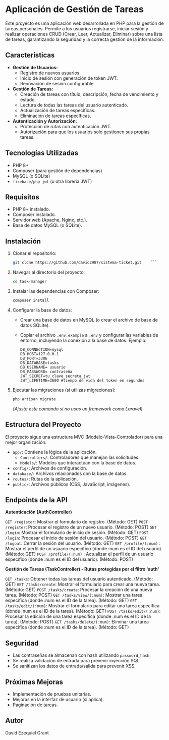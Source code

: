 # Aplicación de Gestión de Tareas

Este proyecto es una aplicación web desarrollada en PHP para la gestión de tareas personales. Permite a los usuarios registrarse, iniciar sesión y realizar operaciones CRUD (Crear, Leer, Actualizar, Eliminar) sobre una lista de tareas, garantizando la seguridad y la correcta gestión de la información.

## Características

*   **Gestión de Usuarios:**
    *   Registro de nuevos usuarios.
    *   Inicio de sesión con generación de token JWT.
    *   Renovación de sesión configurable.
*   **Gestión de Tareas:**
    *   Creación de tareas con título, descripción, fecha de vencimiento y estado.
    *   Lectura de todas las tareas del usuario autenticado.
    *   Actualización de tareas específicas.
    *   Eliminación de tareas específicas.
*   **Autenticación y Autorización:**
    *   Protección de rutas con autenticación JWT.
    *   Autorización para que los usuarios solo gestionen sus propias tareas.

## Tecnologías Utilizadas

*   PHP 8+
*   Composer (para gestión de dependencias)
*   MySQL (o SQLite)
*   `firebase/php-jwt` (u otra librería JWT)

## Requisitos

*   PHP 8+ instalado.
*   Composer instalado.
*   Servidor web (Apache, Nginx, etc.).
*   Base de datos MySQL (o SQLite).

## Instalación

1.  Clonar el repositorio:

    ```bash
    git clone https://github.com/david2987/sistema-ticket.git    ```

2.  Navegar al directorio del proyecto:

    ```bash
    cd task-manager
    ```

3.  Instalar las dependencias con Composer:

    ```bash
    composer install
    ```

4.  Configurar la base de datos:
    *   Crear una base de datos en MySQL (o crear el archivo de base de datos SQLite).
    *   Copiar el archivo `.env.example` a `.env` y configurar las variables de entorno, incluyendo la conexión a la base de datos. Ejemplo:

        ```
        DB_CONNECTION=mysql
        DB_HOST=127.0.0.1
        DB_PORT=3306
        DB_DATABASE=tasks
        DB_USERNAME= usuario
        DB_PASSWORD= contraseña
        JWT_SECRET=tu_clave_secreta_jwt
        JWT_LIFETIME=3600 #tiempo de vida del token en segundos
        ```

5.  Ejecutar las migraciones (si utilizas migraciones):

    ```bash
    php artisan migrate
    ```
    *(Ajusta este comando si no usas un framework como Laravel)*

## Estructura del Proyecto

El proyecto sigue una estructura MVC (Modelo-Vista-Controlador) para una mejor organización:

*   `app/`: Contiene la lógica de la aplicación.
    *   `Controllers/`: Controladores que manejan las solicitudes.
    *   `Models/`: Modelos que interactúan con la base de datos.
*   `config/`: Archivos de configuración.
*   `database/`: Archivos relacionados con la base de datos.
*   `routes/`: Rutas de la aplicación.
*   `public/`: Archivos públicos (CSS, JavaScript, imágenes).

## Endpoints de la API

**Autenticación (AuthController)**

`GET /register`: Mostrar el formulario de registro. (Método: GET)
`POST /register`: Procesar el registro de un nuevo usuario. (Método: POST)
`GET /login`: Mostrar el formulario de inicio de sesión. (Método: GET)
`POST /login`: Procesar el inicio de sesión del usuario. (Método: POST)
`GET /logout`: Cerrar la sesión del usuario. (Método: GET)
`GET /profile/(:num)` : Mostrar el perfil de un usuario específico (donde :num es el ID del usuario). (Método: GET)
`POST /profile/(:num)`  : Actualizar el perfil de un usuario específico (donde :num es el ID del usuario). (Método: POST)

**Gestión de Tareas (TaskController) - Rutas protegidas por el filtro 'auth'**

`GET /tasks`: Obtener todas las tareas del usuario autenticado. (Método: GET)
`GET /tasks/create`: Mostrar el formulario para crear una nueva tarea. (Método: GET)
`POST /tasks/create`: Procesar la creación de una nueva tarea. (Método: POST)
`GET /tasks/view/(:num)`: Mostrar una tarea específica (donde :num es el ID de la tarea). (Método: GET)
`GET /tasks/edit/(:num)`: Mostrar el formulario para editar una tarea específica (donde :num es el ID de la tarea). (Método: GET)
`POST /tasks/edit/(:num)`: Procesar la edición de una tarea específica (donde :num es el ID de la tarea). (Método: POST)
`GET /tasks/delete/(:num)`: Eliminar una tarea específica (donde :num es el ID de la tarea). (Método: GET)


## Seguridad

*   Las contraseñas se almacenan con hash utilizando `password_hash`.
*   Se realiza validación de entrada para prevenir inyección SQL.
*   Se sanitizan los datos de entrada/salida para prevenir XSS.


## Próximas Mejoras

*   Implementación de pruebas unitarias.
*   Mejoras en la interfaz de usuario (si aplica).
*   Paginación de tareas.

## Autor

David Ezequiel Grant    

